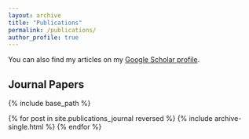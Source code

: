 ```yaml
---
layout: archive
title: "Publications"
permalink: /publications/
author_profile: true
---
```


You can also find my articles on my [Google Scholar profile]({{site.author.googlescholar}}).

<h2>Journal Papers</h2>


{% include base_path %}

{% for post in site.publications_journal reversed %}
  {% include archive-single.html %}
{% endfor %}

